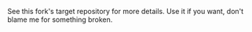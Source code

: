 See this fork's target repository for more details. Use it if you want, don't blame me for something broken.
